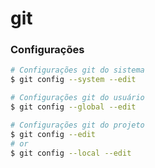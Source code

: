 # git

### Configurações
```bash
# Configurações git do sistema
$ git config --system --edit

# Configurações git do usuário
$ git config --global --edit

# Configurações git do projeto
$ git config --edit
# or
$ git config --local --edit
```
